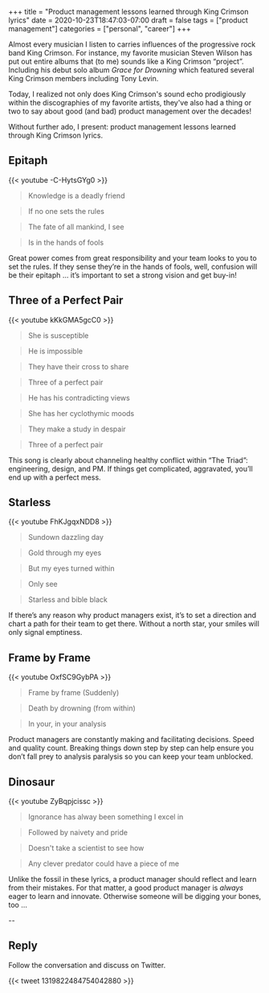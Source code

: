 +++ 
title = "Product management lessons learned through King Crimson lyrics" 
date = 2020-10-23T18:47:03-07:00 
draft = false 
tags = ["product management"] 
categories = ["personal", "career"] 
+++

Almost every musician I listen to carries influences of the progressive rock band King Crimson. For instance, my favorite musician Steven Wilson has put out entire albums that (to me) sounds like a King Crimson “project”. Including his debut solo album _Grace for Drowning_ which featured several King Crimson members including Tony Levin.

Today, I realized not only does King Crimson's sound echo prodigiously within the discographies of my favorite artists, they've also had a thing or two to say about good (and bad) product management over the decades!

Without further ado, I present: product management lessons learned through King Crimson lyrics.


## Epitaph

{{< youtube -C-HytsGYg0 >}}

> Knowledge is a deadly friend

> If no one sets the rules

> The fate of all mankind, I see

> Is in the hands of fools

Great power comes from great responsibility and your team looks to you to set the rules. If they sense they’re in the hands of fools, well, confusion will be their epitaph … it’s important to set a strong vision and get buy-in!


## Three of a Perfect Pair

{{< youtube kKkGMA5gcC0 >}}

> She is susceptible

> He is impossible

> They have their cross to share

> Three of a perfect pair

> He has his contradicting views

> She has her cyclothymic moods

> They make a study in despair

> Three of a perfect pair

This song is clearly about channeling healthy conflict within “The Triad”: engineering, design, and PM. If things get complicated, aggravated, you’ll end up with a perfect mess.


## Starless

{{< youtube FhKJgqxNDD8 >}}

> Sundown dazzling day

> Gold through my eyes

> But my eyes turned within

> Only see

> Starless and bible black


If there’s any reason why product managers exist, it’s to set a direction and chart a path for their team to get there. Without a north star, your smiles will only signal emptiness.

## Frame by Frame

{{< youtube OxfSC9GybPA >}}

> Frame by frame (Suddenly)

> Death by drowning (from within)

> In your, in your analysis

Product managers are constantly making and facilitating decisions. Speed and quality count. Breaking things down step by step can help ensure you don’t fall prey to analysis paralysis so you can keep your team unblocked.

## Dinosaur

{{< youtube ZyBqpjcissc >}}

> Ignorance has alway been something I excel in

> Followed by naivety and pride

> Doesn't take a scientist to see how

> Any clever predator could have a piece of me

Unlike the fossil in these lyrics, a product manager should reflect and learn from their mistakes. For that matter, a good product manager is _always_ eager to learn and innovate. Otherwise someone will be digging your bones, too …  

--

## Reply

Follow the conversation and discuss on Twitter.

{{< tweet 1319822484754042880 >}}